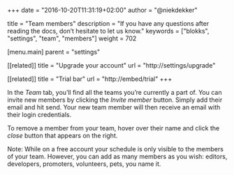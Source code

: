 +++
date            = "2016-10-20T11:31:19+02:00"
author          = "@niekdekker"

title           = "Team members"
description     = "If you have any questions after reading the docs, don’t hesitate to let us know."
keywords        = ["blokks", "settings", "team", "members"]
weight          = 702

[menu.main]
parent          = "settings"

[[related]]
title = "Upgrade your account"
url = "http://settings/upgrade"

[[related]]
title = "Trial bar"
url = "http://embed/trial"
+++

In the *Team* tab, you’ll find all the teams you’re currently a part of. You can invite new members by clicking the *Invite member* button. Simply add their email and hit send. Your new team member will then receive an email with their login credentials. 

To remove a member from your team, hover over their name and click the *close* button that appears on the right. 

<span class='note'>Note: While on a free account your schedule is only visible to the members of your team. However, you can add as many members as you wish: editors, developers, promoters, volunteers, pets, you name it.</span>